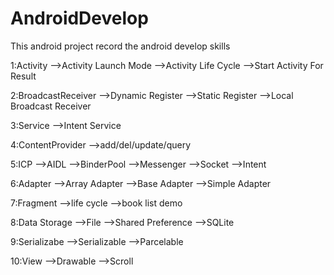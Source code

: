 # AndroidDevelop
This android project record the android develop skills

1:Activity
-->Activity Launch Mode
-->Activity Life Cycle
-->Start Activity For Result

2:BroadcastReceiver
-->Dynamic Register
-->Static Register
-->Local Broadcast Receiver

3:Service
-->Intent Service

4:ContentProvider
-->add/del/update/query

5:ICP
-->AIDL
-->BinderPool
-->Messenger
-->Socket
-->Intent

6:Adapter
-->Array Adapter
-->Base Adapter
-->Simple Adapter

7:Fragment
-->life cycle
-->book list demo

8:Data Storage
-->File
-->Shared Preference
-->SQLite

9:Serializabe
-->Serializable
-->Parcelable

10:View
-->Drawable
-->Scroll
